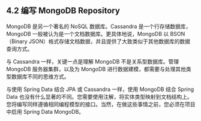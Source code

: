 ## 4.2 编写 MongoDB Repository

MongoDB 是另一个著名的 NoSQL 数据库。Cassandra 是一个行存储数据库，MongoDB 一般被认为是一个文档数据库。更具体地说，MongoDB 以 BSON（Binary JSON）格式存储文档数据，并且提供了大致类似于其他数据库的数据查询方式。

与 Cassandra 一样，关键一点是理解 MongoDB 不是关系型数据库。管理 MongoDB 服务器集群，以及为 MongoDB 进行数据建模，都需要与处理其他类型数据库不同的思维方式。

与使用 Spring Data 结合 JPA 或 Cassandra 一样，使用 MongoDB 结合 Spring Data 也没有什么显著的不同。您需要使用注解，将实体类型映射到文档结构上。您将编写同样遵循相同编程模型的接口。当然，在做这些事情之前，您必须在项目中启用 Spring Data MongoDB。
